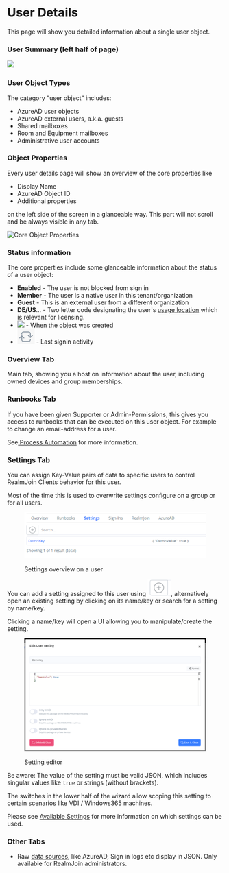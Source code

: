# User Details

This page will show you detailed information about a single user object.&#x20;

### User Summary (left half of page)

![](<../../.gitbook/assets/image (5) (1) (1) (1) (1).png>)

### User Object Types

The category "user object" includes:

* AzureAD user objects
* AzureAD external users, a.k.a. guests
* Shared mailboxes
* Room and Equipment mailboxes
* Administrative user accounts

### **Object Properties**

Every user details page will show an overview of the core properties like

* Display Name
* AzureAD Object ID
* Additional properties&#x20;

on the left side of the screen in a glanceable way. This part will not scroll and be always visible in any tab.

![Core Object Properties](<../../.gitbook/assets/image (6) (1) (1) (1).png>)

### Status information

The core properties include some glanceable information about the status of a user object:

* **Enabled** - The user is not blocked from sign in
* **Member** - The user is a native user in this tenant/organization
* **Guest** - This is an external user from a different organization
* **DE/US**... - Two letter code designating the user's [usage location](https://docs.microsoft.com/en-us/azure/active-directory/enterprise-users/licensing-groups-resolve-problems#usage-location-isnt-allowed) which is relevant for licensing.
* ![](<../../.gitbook/assets/image (5) (1) (1) (1).png>) - When the object was created
* ![](<../../.gitbook/assets/image (2) (2).png>) - Last signin activity

### Overview Tab

Main tab, showing you a host on information about the user, including owned devices and group memberships.

### Runbooks Tab

If you have been given Supporter or Admin-Permissions, this gives you access to runbooks that can be executed on this user object. For example to change an email-address for a user.

See[ Process Automation](../../runbooks/) for more information.

### Settings Tab

You can assign Key-Value pairs of data to specific users to control RealmJoin Clients behavior for this user.

Most of the time this is used to overwrite settings configure on a group or for all users.&#x20;

<figure><img src="../../.gitbook/assets/image (4).png" alt=""><figcaption><p>Settings overview on a user</p></figcaption></figure>

You can add a setting assigned to this user using <img src="../../.gitbook/assets/image (6).png" alt="" data-size="line">, alternatively open an existing setting by clicking on its name/key or search for a setting by name/key.

Clicking a name/key will open a UI allowing you to manipulate/create the setting.&#x20;

<figure><img src="../../.gitbook/assets/image (26).png" alt=""><figcaption><p>Setting editor</p></figcaption></figure>

Be aware: The value of the setting must be valid JSON, which includes singular values like `true` or strings (without brackets).

The switches in the lower half of the wizard allow scoping this setting to certain scenarios like VDI / Windows365 machines.

Please see [Available Settings](../../realmjoin-client/additional-settings.md) for more information on which settings can be used.

### Other Tabs

* Raw [data sources](../#data-sources), like AzureAD, Sign in logs etc display in JSON. Only available for RealmJoin administrators.
